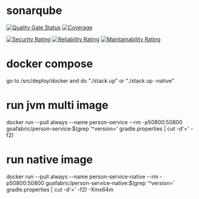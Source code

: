 # sonarqube
[![Quality Gate Status](https://sonarcloud.io/api/project_badges/measure?project=org.goafabric%3Aperson-service&metric=alert_status)](https://sonarcloud.io/summary/new_code?id=org.goafabric%3Aperson-service)
[![Coverage](https://sonarcloud.io/api/project_badges/measure?project=org.goafabric%3Aperson-service&metric=coverage)](https://sonarcloud.io/summary/new_code?id=org.goafabric%3Aperson-service)

[![Security Rating](https://sonarcloud.io/api/project_badges/measure?project=org.goafabric%3Aperson-service&metric=security_rating)](https://sonarcloud.io/summary/new_code?id=org.goafabric%3Aperson-service)
[![Reliability Rating](https://sonarcloud.io/api/project_badges/measure?project=org.goafabric%3Aperson-service&metric=reliability_rating)](https://sonarcloud.io/summary/new_code?id=org.goafabric%3Aperson-service)
[![Maintainability Rating](https://sonarcloud.io/api/project_badges/measure?project=org.goafabric%3Aperson-service&metric=sqale_rating)](https://sonarcloud.io/summary/new_code?id=org.goafabric%3Aperson-service)

# docker compose
go to /src/deploy/docker and do "./stack up" or "./stack up -native"

# run jvm multi image
docker run --pull always --name person-service --rm -p50800:50800 goafabric/person-service:$(grep '^version=' gradle.properties | cut -d'=' -f2)

# run native image
docker run --pull always --name person-service-native --rm -p50800:50800 goafabric/person-service-native:$(grep '^version=' gradle.properties | cut -d'=' -f2) -Xmx64m
